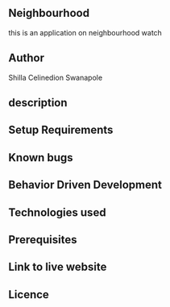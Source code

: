## Neighbourhood

this is an application on neighbourhood watch

## Author

Shilla Celinedion Swanapole

## description

## Setup Requirements

## Known bugs

## Behavior Driven Development

## Technologies used

## Prerequisites

## Link to live website

## Licence
